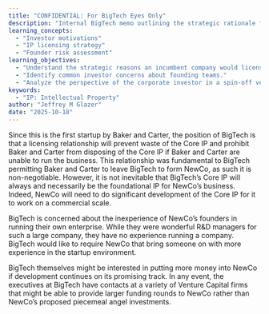 ```yaml
---
title: "CONFIDENTIAL: For BigTech Eyes Only"
description: "Internal BigTech memo outlining the strategic rationale for licensing Core IP to NewCo and concerns about the founders' inexperience."
learning_concepts:
  - "Investor motivations"
  - "IP licensing strategy"
  - "Founder risk assessment"
learning_objectives:
  - "Understand the strategic reasons an incumbent company would license IP to a spin-off."
  - "Identify common investor concerns about founding teams."
  - "Analyze the perspective of the corporate investor in a spin-off venture."
keywords:
  - "IP: Intellectual Property"
author: "Jeffrey M Glazer"
date: "2025-10-18"
---
```

Since this is the first startup by Baker and Carter, the position of BigTech is that a licensing relationship will prevent waste of the Core IP and prohibit Baker and Carter from disposing of the Core IP if Baker and Carter are unable to run the business. This relationship was fundamental to BigTech permitting Baker and Carter to leave BigTech to form NewCo, as such it is non-negotiable. However, it is not inevitable that BigTech’s Core IP will always and necessarily be the foundational IP for NewCo’s business. Indeed, NewCo will need to do significant development of the Core IP for it to work on a commercial scale.

BigTech is concerned about the inexperience of NewCo’s founders in running their own enterprise. While they were wonderful R&D managers for such a large company, they have no experience running a company. BigTech would like to require NewCo that bring someone on with more experience in the startup environment.

BigTech themselves might be interested in putting more money into NewCo if development continues on its promising track. In any event, the executives at BigTech have contacts at a variety of Venture Capital firms that might be able to provide larger funding rounds to NewCo rather than NewCo’s proposed piecemeal angel investments.